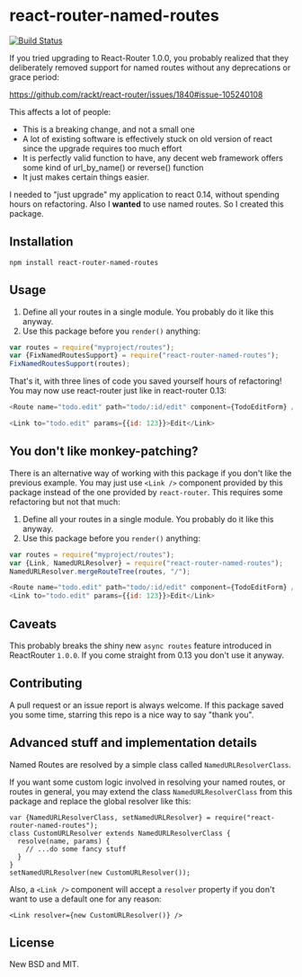 # react-router-named-routes

[![Build Status](https://travis-ci.org/adamziel/react-router-named-routes.svg?branch=master)](https://travis-ci.org/adamziel/react-router-named-routes)

If you tried upgrading to React-Router 1.0.0, you probably realized that
they deliberately removed support for named routes without any deprecations or
grace period:

https://github.com/rackt/react-router/issues/1840#issue-105240108

This affects a lot of people:

* This is a breaking change, and not a small one
* A lot of existing software is effectively stuck on old version of react
  since the upgrade requires too much effort
* It is perfectly valid function to have, any decent web framework offers
  some kind of url_by_name() or reverse() function
* It just makes certain things easier.

I needed to "just upgrade" my application to react 0.14, without spending
hours on refactoring. Also I **wanted** to use named routes. So I created
this package.

## Installation

`npm install react-router-named-routes`

## Usage

1. Define all your routes in a single module. You probably do it like this anyway.
1. Use this package before you `render()` anything:

```js
var routes = require("myproject/routes");
var {FixNamedRoutesSupport} = require("react-router-named-routes");
FixNamedRoutesSupport(routes);
```

That's it, with three lines of code you saved yourself hours of refactoring! You may now use react-router just like in react-router 0.13:
```js
<Route name="todo.edit" path="todo/:id/edit" component={TodoEditForm} />

<Link to="todo.edit" params={{id: 123}}>Edit</Link>
```

## You don't like monkey-patching?

There is an alternative way of working with this package if you don't like the previous example.
You may just use `<Link />` component provided by this package instead
of the one provided by `react-router`. This requires some refactoring but
not that much:

1. Define all your routes in a single module. You probably do it like this anyway.
1. Use this package before you `render()` anything:

```js
var routes = require("myproject/routes");
var {Link, NamedURLResolver} = require("react-router-named-routes");
NamedURLResolver.mergeRouteTree(routes, "/");

<Route name="todo.edit" path="todo/:id/edit" component={TodoEditForm} />
<Link to="todo.edit" params={{id: 123}}>Edit</Link>
```

## Caveats

This probably breaks the shiny new `async routes` feature introduced in ReactRouter `1.0.0`.
If you come straight from 0.13 you don't use it anyway.

## Contributing

A pull request or an issue report is always welcome. If this package saved you some
time, starring this repo is a nice way to say "thank you".

## Advanced stuff and implementation details

Named Routes are resolved by a simple class called `NamedURLResolverClass`.

If you want some custom logic involved in resolving your named routes, or routes in general,
you may extend the class `NamedURLResolverClass` from this package and replace the global resolver
like this:

```
var {NamedURLResolverClass, setNamedURLResolver} = require("react-router-named-routes");
class CustomURLResolver extends NamedURLResolverClass {
  resolve(name, params) {
    // ...do some fancy stuff
  }
}
setNamedURLResolver(new CustomURLResolver());
```

Also, a `<Link />` component will accept a `resolver` property if you don't want to use
a default one for any reason:

`<Link resolver={new CustomURLResolver()} />`

## License

New BSD and MIT.
